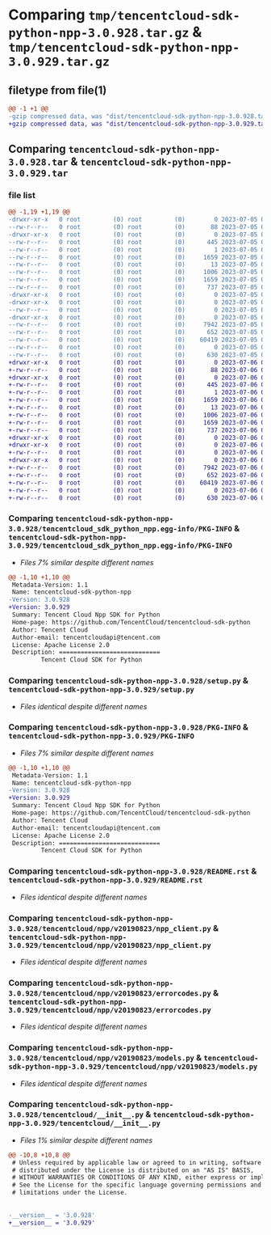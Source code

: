 # Comparing `tmp/tencentcloud-sdk-python-npp-3.0.928.tar.gz` & `tmp/tencentcloud-sdk-python-npp-3.0.929.tar.gz`

## filetype from file(1)

```diff
@@ -1 +1 @@
-gzip compressed data, was "dist/tencentcloud-sdk-python-npp-3.0.928.tar", last modified: Wed Jul  5 00:30:30 2023, max compression
+gzip compressed data, was "dist/tencentcloud-sdk-python-npp-3.0.929.tar", last modified: Thu Jul  6 00:31:10 2023, max compression
```

## Comparing `tencentcloud-sdk-python-npp-3.0.928.tar` & `tencentcloud-sdk-python-npp-3.0.929.tar`

### file list

```diff
@@ -1,19 +1,19 @@
-drwxr-xr-x   0 root         (0) root         (0)        0 2023-07-05 00:30:30.000000 tencentcloud-sdk-python-npp-3.0.928/
--rw-r--r--   0 root         (0) root         (0)       88 2023-07-05 00:30:30.000000 tencentcloud-sdk-python-npp-3.0.928/setup.cfg
-drwxr-xr-x   0 root         (0) root         (0)        0 2023-07-05 00:30:30.000000 tencentcloud-sdk-python-npp-3.0.928/tencentcloud_sdk_python_npp.egg-info/
--rw-r--r--   0 root         (0) root         (0)      445 2023-07-05 00:30:30.000000 tencentcloud-sdk-python-npp-3.0.928/tencentcloud_sdk_python_npp.egg-info/SOURCES.txt
--rw-r--r--   0 root         (0) root         (0)        1 2023-07-05 00:30:30.000000 tencentcloud-sdk-python-npp-3.0.928/tencentcloud_sdk_python_npp.egg-info/dependency_links.txt
--rw-r--r--   0 root         (0) root         (0)     1659 2023-07-05 00:30:30.000000 tencentcloud-sdk-python-npp-3.0.928/tencentcloud_sdk_python_npp.egg-info/PKG-INFO
--rw-r--r--   0 root         (0) root         (0)       13 2023-07-05 00:30:30.000000 tencentcloud-sdk-python-npp-3.0.928/tencentcloud_sdk_python_npp.egg-info/top_level.txt
--rw-r--r--   0 root         (0) root         (0)     1006 2023-07-05 00:30:30.000000 tencentcloud-sdk-python-npp-3.0.928/setup.py
--rw-r--r--   0 root         (0) root         (0)     1659 2023-07-05 00:30:30.000000 tencentcloud-sdk-python-npp-3.0.928/PKG-INFO
--rw-r--r--   0 root         (0) root         (0)      737 2023-07-05 00:30:30.000000 tencentcloud-sdk-python-npp-3.0.928/README.rst
-drwxr-xr-x   0 root         (0) root         (0)        0 2023-07-05 00:30:30.000000 tencentcloud-sdk-python-npp-3.0.928/tencentcloud/
-drwxr-xr-x   0 root         (0) root         (0)        0 2023-07-05 00:30:30.000000 tencentcloud-sdk-python-npp-3.0.928/tencentcloud/npp/
--rw-r--r--   0 root         (0) root         (0)        0 2023-07-05 00:30:30.000000 tencentcloud-sdk-python-npp-3.0.928/tencentcloud/npp/__init__.py
-drwxr-xr-x   0 root         (0) root         (0)        0 2023-07-05 00:30:30.000000 tencentcloud-sdk-python-npp-3.0.928/tencentcloud/npp/v20190823/
--rw-r--r--   0 root         (0) root         (0)     7942 2023-07-05 00:30:30.000000 tencentcloud-sdk-python-npp-3.0.928/tencentcloud/npp/v20190823/npp_client.py
--rw-r--r--   0 root         (0) root         (0)      652 2023-07-05 00:30:30.000000 tencentcloud-sdk-python-npp-3.0.928/tencentcloud/npp/v20190823/errorcodes.py
--rw-r--r--   0 root         (0) root         (0)    60419 2023-07-05 00:30:30.000000 tencentcloud-sdk-python-npp-3.0.928/tencentcloud/npp/v20190823/models.py
--rw-r--r--   0 root         (0) root         (0)        0 2023-07-05 00:30:30.000000 tencentcloud-sdk-python-npp-3.0.928/tencentcloud/npp/v20190823/__init__.py
--rw-r--r--   0 root         (0) root         (0)      630 2023-07-05 00:30:30.000000 tencentcloud-sdk-python-npp-3.0.928/tencentcloud/__init__.py
+drwxr-xr-x   0 root         (0) root         (0)        0 2023-07-06 00:31:10.000000 tencentcloud-sdk-python-npp-3.0.929/
+-rw-r--r--   0 root         (0) root         (0)       88 2023-07-06 00:31:10.000000 tencentcloud-sdk-python-npp-3.0.929/setup.cfg
+drwxr-xr-x   0 root         (0) root         (0)        0 2023-07-06 00:31:10.000000 tencentcloud-sdk-python-npp-3.0.929/tencentcloud_sdk_python_npp.egg-info/
+-rw-r--r--   0 root         (0) root         (0)      445 2023-07-06 00:31:10.000000 tencentcloud-sdk-python-npp-3.0.929/tencentcloud_sdk_python_npp.egg-info/SOURCES.txt
+-rw-r--r--   0 root         (0) root         (0)        1 2023-07-06 00:31:10.000000 tencentcloud-sdk-python-npp-3.0.929/tencentcloud_sdk_python_npp.egg-info/dependency_links.txt
+-rw-r--r--   0 root         (0) root         (0)     1659 2023-07-06 00:31:10.000000 tencentcloud-sdk-python-npp-3.0.929/tencentcloud_sdk_python_npp.egg-info/PKG-INFO
+-rw-r--r--   0 root         (0) root         (0)       13 2023-07-06 00:31:10.000000 tencentcloud-sdk-python-npp-3.0.929/tencentcloud_sdk_python_npp.egg-info/top_level.txt
+-rw-r--r--   0 root         (0) root         (0)     1006 2023-07-06 00:31:10.000000 tencentcloud-sdk-python-npp-3.0.929/setup.py
+-rw-r--r--   0 root         (0) root         (0)     1659 2023-07-06 00:31:10.000000 tencentcloud-sdk-python-npp-3.0.929/PKG-INFO
+-rw-r--r--   0 root         (0) root         (0)      737 2023-07-06 00:31:10.000000 tencentcloud-sdk-python-npp-3.0.929/README.rst
+drwxr-xr-x   0 root         (0) root         (0)        0 2023-07-06 00:31:10.000000 tencentcloud-sdk-python-npp-3.0.929/tencentcloud/
+drwxr-xr-x   0 root         (0) root         (0)        0 2023-07-06 00:31:10.000000 tencentcloud-sdk-python-npp-3.0.929/tencentcloud/npp/
+-rw-r--r--   0 root         (0) root         (0)        0 2023-07-06 00:31:10.000000 tencentcloud-sdk-python-npp-3.0.929/tencentcloud/npp/__init__.py
+drwxr-xr-x   0 root         (0) root         (0)        0 2023-07-06 00:31:10.000000 tencentcloud-sdk-python-npp-3.0.929/tencentcloud/npp/v20190823/
+-rw-r--r--   0 root         (0) root         (0)     7942 2023-07-06 00:31:10.000000 tencentcloud-sdk-python-npp-3.0.929/tencentcloud/npp/v20190823/npp_client.py
+-rw-r--r--   0 root         (0) root         (0)      652 2023-07-06 00:31:10.000000 tencentcloud-sdk-python-npp-3.0.929/tencentcloud/npp/v20190823/errorcodes.py
+-rw-r--r--   0 root         (0) root         (0)    60419 2023-07-06 00:31:10.000000 tencentcloud-sdk-python-npp-3.0.929/tencentcloud/npp/v20190823/models.py
+-rw-r--r--   0 root         (0) root         (0)        0 2023-07-06 00:31:10.000000 tencentcloud-sdk-python-npp-3.0.929/tencentcloud/npp/v20190823/__init__.py
+-rw-r--r--   0 root         (0) root         (0)      630 2023-07-06 00:31:10.000000 tencentcloud-sdk-python-npp-3.0.929/tencentcloud/__init__.py
```

### Comparing `tencentcloud-sdk-python-npp-3.0.928/tencentcloud_sdk_python_npp.egg-info/PKG-INFO` & `tencentcloud-sdk-python-npp-3.0.929/tencentcloud_sdk_python_npp.egg-info/PKG-INFO`

 * *Files 7% similar despite different names*

```diff
@@ -1,10 +1,10 @@
 Metadata-Version: 1.1
 Name: tencentcloud-sdk-python-npp
-Version: 3.0.928
+Version: 3.0.929
 Summary: Tencent Cloud Npp SDK for Python
 Home-page: https://github.com/TencentCloud/tencentcloud-sdk-python
 Author: Tencent Cloud
 Author-email: tencentcloudapi@tencent.com
 License: Apache License 2.0
 Description: ============================
         Tencent Cloud SDK for Python
```

### Comparing `tencentcloud-sdk-python-npp-3.0.928/setup.py` & `tencentcloud-sdk-python-npp-3.0.929/setup.py`

 * *Files identical despite different names*

### Comparing `tencentcloud-sdk-python-npp-3.0.928/PKG-INFO` & `tencentcloud-sdk-python-npp-3.0.929/PKG-INFO`

 * *Files 7% similar despite different names*

```diff
@@ -1,10 +1,10 @@
 Metadata-Version: 1.1
 Name: tencentcloud-sdk-python-npp
-Version: 3.0.928
+Version: 3.0.929
 Summary: Tencent Cloud Npp SDK for Python
 Home-page: https://github.com/TencentCloud/tencentcloud-sdk-python
 Author: Tencent Cloud
 Author-email: tencentcloudapi@tencent.com
 License: Apache License 2.0
 Description: ============================
         Tencent Cloud SDK for Python
```

### Comparing `tencentcloud-sdk-python-npp-3.0.928/README.rst` & `tencentcloud-sdk-python-npp-3.0.929/README.rst`

 * *Files identical despite different names*

### Comparing `tencentcloud-sdk-python-npp-3.0.928/tencentcloud/npp/v20190823/npp_client.py` & `tencentcloud-sdk-python-npp-3.0.929/tencentcloud/npp/v20190823/npp_client.py`

 * *Files identical despite different names*

### Comparing `tencentcloud-sdk-python-npp-3.0.928/tencentcloud/npp/v20190823/errorcodes.py` & `tencentcloud-sdk-python-npp-3.0.929/tencentcloud/npp/v20190823/errorcodes.py`

 * *Files identical despite different names*

### Comparing `tencentcloud-sdk-python-npp-3.0.928/tencentcloud/npp/v20190823/models.py` & `tencentcloud-sdk-python-npp-3.0.929/tencentcloud/npp/v20190823/models.py`

 * *Files identical despite different names*

### Comparing `tencentcloud-sdk-python-npp-3.0.928/tencentcloud/__init__.py` & `tencentcloud-sdk-python-npp-3.0.929/tencentcloud/__init__.py`

 * *Files 1% similar despite different names*

```diff
@@ -10,8 +10,8 @@
 # Unless required by applicable law or agreed to in writing, software
 # distributed under the License is distributed on an "AS IS" BASIS,
 # WITHOUT WARRANTIES OR CONDITIONS OF ANY KIND, either express or implied.
 # See the License for the specific language governing permissions and
 # limitations under the License.
 
 
-__version__ = '3.0.928'
+__version__ = '3.0.929'
```

